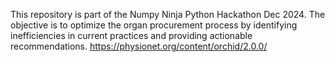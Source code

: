 This repository is part of the Numpy Ninja Python Hackathon Dec 2024. The objective is to optimize the organ procurement process by identifying inefficiencies in current practices and providing actionable recommendations.
https://physionet.org/content/orchid/2.0.0/
